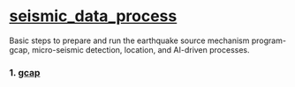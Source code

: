 # [seismic_data_process](https://mensanli.github.io/seismic_data_process/)
Basic steps to prepare and run the earthquake source mechanism program-gcap, micro-seismic detection, location, and  AI-driven processes.
### 1. [gcap](https://mensanli.github.io/seismic_data_process/tools/gcap_steps)
